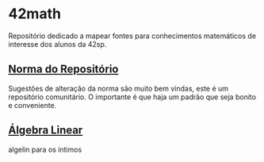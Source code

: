# 42math
Repositório dedicado a mapear fontes para conhecimentos matemáticos de interesse dos alunos da 42sp.

## [Norma do Repositório](https://github.com/vinicius111andrade/42math/blob/main/norma_do_repo.md)  
Sugestões de alteração da norma são muito bem vindas, este é um repositório comunitário. O importante é que haja um padrão que seja bonito e conveniente.

## [Álgebra Linear](https://github.com/vinicius111andrade/42math/blob/main/algebra_linear.md)  
algelin para os íntimos
